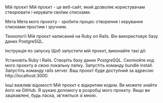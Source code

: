 Мій проєкт
Мій проєкт - це веб-сайт, який дозволяє користувачам створювати і керувати своїми списками.

Мета
Мета мого проєкту - зробити процес створення і керування списками простим і зручним.

Технології
Мій проєкт написаний на Ruby on Rails. Він використовує базу даних PostgreSQL.

Інструкція по запуску
Щоб запустити мій проєкт, виконайте такі дії:

Установіть Ruby і Rails.
Створіть базу даних PostgreSQL.
Скопіюйте код мого проєкту в свою локальну папку.
Запустіть команду bundle install.
Запустіть команду rails server.
Ваш проєкт буде доступний за адресою http://localhost:3000.

Інші важливі відомості
Мій проєкт є відкритим кодом. Ви можете знайти його на GitHub.
Я шукаю допомогу в розробці мого проєкту. Якщо ви зацікавлені, будь ласка, зв'яжіться зі мною.